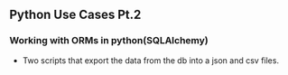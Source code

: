 ## Python Use Cases Pt.2

### Working with ORMs in python(SQLAlchemy)

- Two scripts that export the data from the db into a json and csv files.